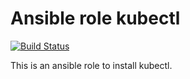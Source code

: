 # Ansible role kubectl

[![Build Status](https://travis-ci.org/tottoto/ansible-role-kubectl.svg?branch=master)](https://travis-ci.org/tottoto/ansible-role-kubectl)

This is an ansible role to install kubectl.
